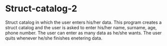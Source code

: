 # Struct-catalog-2
Struct catalog in which the user enters his/her data.
This program creates a struct catalog and the user is asked to enter his/her name, surname, age, phone number.
The user can enter as many data as he/she wants.
The user quits whenever he/she finishes enetering data. 
